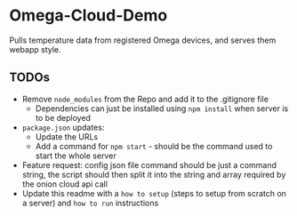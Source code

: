 # Omega-Cloud-Demo
Pulls temperature data from registered Omega devices, and serves them webapp style.

## TODOs

* Remove `node_modules` from the Repo and add it to the .gitignore file
  * Dependencies can just be installed using `npm install` when server is to be deployed
* `package.json` updates:
  * Update the URLs
  * Add a command for `npm start` - should be the command used to start the whole server
* Feature request: config json file command should be just a command string, the script should then split it into the string and array required by the onion cloud api call
* Update this readme with a `how to setup` (steps to setup from scratch on a server) and `how to run` instructions

  
